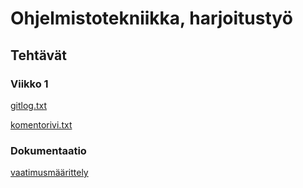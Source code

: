 # Ohjelmistotekniikka, harjoitustyö
## Tehtävät
### Viikko 1
[gitlog.txt](https://github.com/mirellel/ot-harjoitysty-/blob/main/laskarit/viikko1/gitlog.txt)

[komentorivi.txt](https://github.com/mirellel/ot-harjoitysty-/blob/main/laskarit/viikko1/komentorivi.txt)

### Dokumentaatio
[vaatimusmäärittely](https://github.com/mirellel/ot-harjoitysty-/blob/main/dokumentaatio/vaatimusmaarittely.md)


